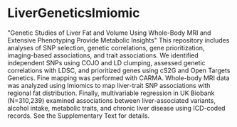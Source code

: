 # LiverGeneticsImiomic
"Genetic Studies of Liver Fat and Volume Using Whole-Body MRI and Extensive Phenotyping Provide Metabolic Insights"
This repository includes analyses of SNP selection, genetic correlations, gene prioritization, imaging-based associations, and trait associations. We identified independent SNPs using COJO and LD clumping, assessed genetic correlations with LDSC, and prioritized genes using cS2G and Open Targets Genetics. Fine mapping was performed with CARMA. Whole-body MRI data was analyzed using Imiomics to map liver-trait SNP associations with regional fat distribution. Finally, multivariable regression in UK Biobank (N=310,239) examined associations between liver-associated variants, alcohol intake, metabolic traits, and chronic liver disease using ICD-coded records. See the Supplementary Text for details.
